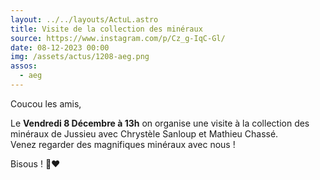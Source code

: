```yaml
---
layout: ../../layouts/ActuL.astro
title: Visite de la collection des minéraux
source: https://www.instagram.com/p/Cz_g-IqC-Gl/
date: 08-12-2023 00:00
img: /assets/actus/1208-aeg.png
assos:
  - aeg
---
```


Coucou les amis,

Le __Vendredi 8 Décembre à 13h__ on organise une visite à la collection des minéraux de Jussieu avec Chrystèle Sanloup et Mathieu Chassé.  
Venez regarder des magnifiques minéraux avec nous !

Bisous ! 🔨❤️